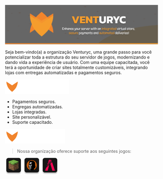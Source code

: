 [comment]: <> (Banner)
<div align="center">
    <img src="https://github.com/Venturyc/.github/blob/main/assets/Venturyc.png?raw=true">
</div>

Seja bem-vindo(a) a organização Venturyc, uma grande passo para você potencializar toda a estrutura do seu servidor de jogos, modernizando e dando vida a experiência de usuário. Com uma equipe capacitada, você terá a oportunidade de criar sites totalmente customizáveis, integrando lojas com entregas automatizadas e pagamentos seguros.

<img src="https://github.com/Venturyc/.github/blob/main/assets/banners/Features.png?raw=true">

- Pagamentos seguros.
- Engregas automatizadas.
- Lojas integradas.
- Site personalizável.
- Suporte capacitado.

<img src="https://github.com/Venturyc/.github/blob/main/assets/banners/Support.png?raw=true">

> Nossa organização oferece suporte aos seguintes jogos:

![Minecraft](https://github.com/Venturyc/.github/blob/main/assets/icons/Minecraft.png?raw=true "Minecraft")
![MTA](https://github.com/Venturyc/.github/blob/main/assets/icons/MTA.png?raw=true "MTA")
![FiveM](https://github.com/Venturyc/.github/blob/main/assets/icons/FiveM.png?raw=true "FiveM")
